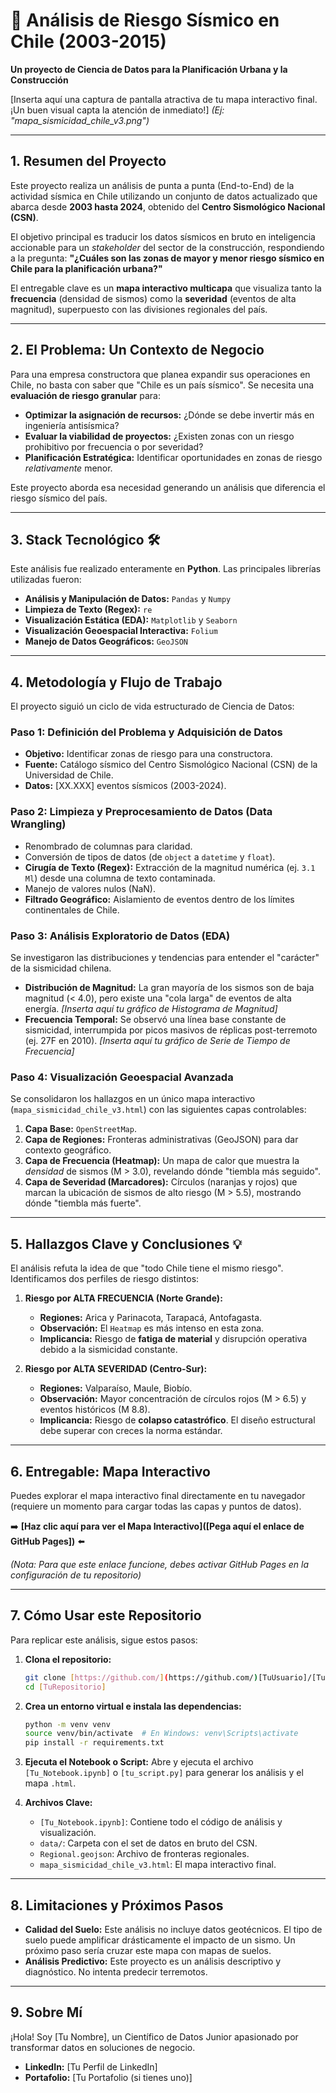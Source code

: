 # 🚀 Análisis de Riesgo Sísmico en Chile (2003-2015)

**Un proyecto de Ciencia de Datos para la Planificación Urbana y la Construcción**

[Inserta aquí una captura de pantalla atractiva de tu mapa interactivo final. ¡Un buen visual capta la atención de inmediato!]
*(Ej: "mapa_sismicidad_chile_v3.png")*

---

## 1. Resumen del Proyecto

Este proyecto realiza un análisis de punta a punta (End-to-End) de la actividad sísmica en Chile utilizando un conjunto de datos actualizado que abarca desde **2003 hasta 2024**, obtenido del **Centro Sismológico Nacional (CSN)**.

El objetivo principal es traducir los datos sísmicos en bruto en inteligencia accionable para un *stakeholder* del sector de la construcción, respondiendo a la pregunta: **"¿Cuáles son las zonas de mayor y menor riesgo sísmico en Chile para la planificación urbana?"**

El entregable clave es un **mapa interactivo multicapa** que visualiza tanto la **frecuencia** (densidad de sismos) como la **severidad** (eventos de alta magnitud), superpuesto con las divisiones regionales del país.

---

## 2. El Problema: Un Contexto de Negocio

Para una empresa constructora que planea expandir sus operaciones en Chile, no basta con saber que "Chile es un país sísmico". Se necesita una **evaluación de riesgo granular** para:

* **Optimizar la asignación de recursos:** ¿Dónde se debe invertir más en ingeniería antisísmica?
* **Evaluar la viabilidad de proyectos:** ¿Existen zonas con un riesgo prohibitivo por frecuencia o por severidad?
* **Planificación Estratégica:** Identificar oportunidades en zonas de riesgo *relativamente* menor.

Este proyecto aborda esa necesidad generando un análisis que diferencia el riesgo sísmico del país.

---

## 3. Stack Tecnológico 🛠️

Este análisis fue realizado enteramente en **Python**. Las principales librerías utilizadas fueron:

* **Análisis y Manipulación de Datos:** `Pandas` y `Numpy`
* **Limpieza de Texto (Regex):** `re`
* **Visualización Estática (EDA):** `Matplotlib` y `Seaborn`
* **Visualización Geoespacial Interactiva:** `Folium`
* **Manejo de Datos Geográficos:** `GeoJSON`

---

## 4. Metodología y Flujo de Trabajo

El proyecto siguió un ciclo de vida estructurado de Ciencia de Datos:

### Paso 1: Definición del Problema y Adquisición de Datos
* **Objetivo:** Identificar zonas de riesgo para una constructora.
* **Fuente:** Catálogo sísmico del Centro Sismológico Nacional (CSN) de la Universidad de Chile.
* **Datos:** [XX.XXX] eventos sísmicos (2003-2024).

### Paso 2: Limpieza y Preprocesamiento de Datos (Data Wrangling)
* Renombrado de columnas para claridad.
* Conversión de tipos de datos (de `object` a `datetime` y `float`).
* **Cirugía de Texto (Regex):** Extracción de la magnitud numérica (ej. `3.1 Ml`) desde una columna de texto contaminada.
* Manejo de valores nulos (NaN).
* **Filtrado Geográfico:** Aislamiento de eventos dentro de los límites continentales de Chile.

### Paso 3: Análisis Exploratorio de Datos (EDA)
Se investigaron las distribuciones y tendencias para entender el "carácter" de la sismicidad chilena.

* **Distribución de Magnitud:** La gran mayoría de los sismos son de baja magnitud (< 4.0), pero existe una "cola larga" de eventos de alta energía.
    *[Inserta aquí tu gráfico de Histograma de Magnitud]*
* **Frecuencia Temporal:** Se observó una línea base constante de sismicidad, interrumpida por picos masivos de réplicas post-terremoto (ej. 27F en 2010).
    *[Inserta aquí tu gráfico de Serie de Tiempo de Frecuencia]*

### Paso 4: Visualización Geoespacial Avanzada
Se consolidaron los hallazgos en un único mapa interactivo (`mapa_sismicidad_chile_v3.html`) con las siguientes capas controlables:

1.  **Capa Base:** `OpenStreetMap`.
2.  **Capa de Regiones:** Fronteras administrativas (GeoJSON) para dar contexto geográfico.
3.  **Capa de Frecuencia (Heatmap):** Un mapa de calor que muestra la *densidad* de sismos (M > 3.0), revelando dónde "tiembla más seguido".
4.  **Capa de Severidad (Marcadores):** Círculos (naranjas y rojos) que marcan la ubicación de sismos de alto riesgo (M > 5.5), mostrando dónde "tiembla más fuerte".

---

## 5. Hallazgos Clave y Conclusiones 💡

El análisis refuta la idea de que "todo Chile tiene el mismo riesgo". Identificamos dos perfiles de riesgo distintos:

1.  **Riesgo por ALTA FRECUENCIA (Norte Grande):**
    * **Regiones:** Arica y Parinacota, Tarapacá, Antofagasta.
    * **Observación:** El `Heatmap` es más intenso en esta zona.
    * **Implicancia:** Riesgo de **fatiga de material** y disrupción operativa debido a la sismicidad constante.

2.  **Riesgo por ALTA SEVERIDAD (Centro-Sur):**
    * **Regiones:** Valparaíso, Maule, Biobío.
    * **Observación:** Mayor concentración de círculos rojos (M > 6.5) y eventos históricos (M 8.8).
    * **Implicancia:** Riesgo de **colapso catastrófico**. El diseño estructural debe superar con creces la norma estándar.

---

## 6. Entregable: Mapa Interactivo

Puedes explorar el mapa interactivo final directamente en tu navegador (requiere un momento para cargar todas las capas y puntos de datos).

➡️ **[Haz clic aquí para ver el Mapa Interactivo]([Pega aquí el enlace de GitHub Pages])** ⬅️

*(Nota: Para que este enlace funcione, debes activar GitHub Pages en la configuración de tu repositorio)*

---

## 7. Cómo Usar este Repositorio

Para replicar este análisis, sigue estos pasos:

1.  **Clona el repositorio:**
    ```bash
    git clone [https://github.com/](https://github.com/)[TuUsuario]/[TuRepositorio].git
    cd [TuRepositorio]
    ```

2.  **Crea un entorno virtual e instala las dependencias:**
    ```bash
    python -m venv venv
    source venv/bin/activate  # En Windows: venv\Scripts\activate
    pip install -r requirements.txt
    ```

3.  **Ejecuta el Notebook o Script:**
    Abre y ejecuta el archivo `[Tu_Notebook.ipynb]` o `[tu_script.py]` para generar los análisis y el mapa `.html`.

4.  **Archivos Clave:**
    * `[Tu_Notebook.ipynb]`: Contiene todo el código de análisis y visualización.
    * `data/`: Carpeta con el set de datos en bruto del CSN.
    * `Regional.geojson`: Archivo de fronteras regionales.
    * `mapa_sismicidad_chile_v3.html`: El mapa interactivo final.

---

## 8. Limitaciones y Próximos Pasos

* **Calidad del Suelo:** Este análisis no incluye datos geotécnicos. El tipo de suelo puede amplificar drásticamente el impacto de un sismo. Un próximo paso sería cruzar este mapa con mapas de suelos.
* **Análisis Predictivo:** Este proyecto es un análisis descriptivo y diagnóstico. No intenta predecir terremotos.

---

## 9. Sobre Mí

¡Hola! Soy [Tu Nombre], un Científico de Datos Junior apasionado por transformar datos en soluciones de negocio.

* **LinkedIn:** [Tu Perfil de LinkedIn]
* **Portafolio:** [Tu Portafolio (si tienes uno)]
